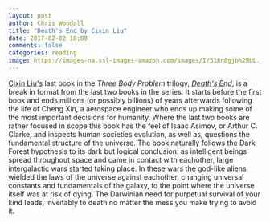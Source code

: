 ```yaml
---
layout: post
author: Chris Woodall
title: "Death's End by Cixin Liu"
date: 2017-02-02 10:00
comments: false
categories: reading
image: https://images-na.ssl-images-amazon.com/images/I/516n0gjb%2BUL._SX328_BO1,204,203,200_.jpg
---
```


[Cixin Liu's](https://en.wikipedia.org/wiki/Liu_Cixin) last book in the _Three Body Problem_ trilogy, [_Death's End_](http://amzn.to/2kXNeoJ), is a break in format from the last two books in the series. It starts before the first book and ends
millions (or possibly billions) of years afterwards following the life of Cheng Xin, a aerospace engineer who ends up making some of the most important decisions for humanity. Where the last two books are rather focused in scope this book has the feel of Isaac Asimov, or Arthur C. Clarke, and inspects human societies evolution, as well as, questions the fundamental structure of the universe. The book naturally follows the Dark Forest hypothesis to its dark but logical conclusion: as intelligent beings spread throughout space and came in contact with eachother, large intergalactic wars started taking place. In these wars the god-like aliens wielded the laws of the universe against eachother, changing universal constants and fundamentals of the galaxy, to the point where the universe itself was at risk of dying. The Darwinian need for purpetual survival of your kind leads, inveitably to death no matter the mess you make trying to avoid it.
